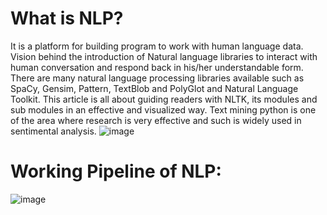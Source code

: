 # What is NLP?
It is a platform for building program to work with human language data. Vision behind the introduction of Natural language libraries to interact with human conversation and respond back in his/her understandable form. There are many natural language processing libraries available such as SpaCy, Gensim, Pattern, TextBlob and PolyGlot and Natural Language Toolkit. This article is all about guiding readers with NLTK, its modules and sub modules in an effective and visualized way. Text mining python is one of the area where research is very effective and such is widely used in sentimental analysis. 
![image](https://drive.google.com/uc?export=view&id=1CiDA4j1rrvsclzgVlRZZib8jEah_dszF)


# Working Pipeline of NLP:
![image](https://drive.google.com/uc?export=view&id=1wvU0rsuMDIc1qsM5yZr3UqL4E0S_S28a)
